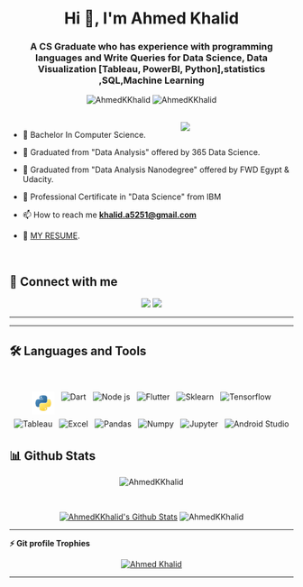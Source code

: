 <h1 align="center">Hi 👋, I'm Ahmed Khalid</h1>
<h3 align="center">A CS Graduate who has experience with programming languages and Write Queries for Data Science, Data Visualization [Tableau, PowerBI, Python],statistics ,SQL,Machine Learning </h3>

<p align="center"> <img src="https://komarev.com/ghpvc/?username=AhmedKKhalid&label=Profile%20views&color=0e75b6&style=flat" alt="AhmedKKhalid" />
		   <img src="https://img.shields.io/github/followers/AhmedKKhalid?label=Followers" alt="AhmedKKhalid" />
</p>
<br>
<img align="right" src="https://user-images.githubusercontent.com/63050133/156676671-d5b2e362-97d4-4404-9447-dd71ddfea82f.gif" width = 200px/>

- :school: Bachelor In Computer Science.
- 🌱 Graduated from "Data Analysis" offered by 365 Data Science.
- 🌱 Graduated from "Data Analysis Nanodegree" offered by FWD Egypt & Udacity.
- 🌱 Professional Certificate in "Data Science" from IBM 

- 📫 How to reach me **khalid.a5251@gmail.com**
- :thinking: [MY RESUME](https://drive.google.com/file/d/19z9DH6uz0VJXNAHraVJv04CVx3SbqN5M/view?usp=share_link).

<br>

## 📩 Connect with me
<p align="center">
 <a href="mailto:khalid.a5251@gmail.com" title="Gmail"><img src="https://img.shields.io/badge/gmail-%23F05033.svg?style=for-the-badge&logo=gmail&logoColor=white"/></a>
<a href="https://www.linkedin.com/in/ahmed-khalid-508400201/" title="LinkedIn"><img src="https://img.shields.io/badge/linkedin-%230077B5.svg?style=for-the-badge&logo=linkedin&logoColor=white"/></a> 
</p>

********************************
********************************

## 🛠 Languages and Tools
<br>
<p align="center">
<img src="https://raw.githubusercontent.com/github/explore/80688e429a7d4ef2fca1e82350fe8e3517d3494d/topics/python/python.png" alt="Python" height="40" style="vertical-align:top; margin:4px">
 <img src="https://img.icons8.com/color/452/dart.png" alt="Dart" height="40" style="vertical-align:top; margin:4px">
  <img src="https://cdn-icons-png.flaticon.com/512/919/919825.png" alt="Node js" height="40" style="vertical-align:top; margin:4px">
  <img src="https://img.icons8.com/color/344/flutter.png" alt="Flutter" height="40" style="vertical-align:top; margin:4px">
  <img src="https://iconape.com/wp-content/png_logo_vector/scikit-learn-logo.png" alt="Sklearn" height="40" style="vertical-align:top; margin:4px">
   <img src="https://img.icons8.com/color/344/tensorflow.png" alt="Tensorflow" height="40" style="vertical-align:top; margin:4px">
  <img src="https://img.icons8.com/color/344/tableau-software.png" alt="Tableau" height="40" style="vertical-align:top; margin:4px">
  <img src="https://img.icons8.com/color/344/ms-excel.png" alt="Excel" height="40" style="vertical-align:top; margin:4px">
   <img src="https://pandas.pydata.org/static/img/pandas_mark.svg" alt="Pandas" height="40" style="vertical-align:top; margin:4px">
  <img src="https://www.vectorlogo.zone/logos/numpy/numpy-icon.svg" alt="Numpy" height="40" style="vertical-align:top; margin:4px">
  <img src="https://cdn.icon-icons.com/icons2/2667/PNG/512/jupyter_app_icon_161280.png" alt="Jupyter" height="40" style="vertical-align:top; margin:4px">
  <img src="https://img.icons8.com/fluency/344/android-studio--v3.png" alt="Android Studio" height="40" style="vertical-align:top; margin:4px">
</p>

## 📊 Github Stats
<p align="center"><img src="https://github-readme-streak-stats.herokuapp.com/?user=AhmedKKhalid&theme=tokyonight_duo" alt="AhmedKKhalid" /></p>
  <br/>
  <p align="center">
    <a href="https://github.com/anuraghazra/github-readme-stats">
	    <img alt="AhmedKKhalid's Github Stats" src="https://github-readme-stats.vercel.app/api?username=AhmedKKhalid&show_icons=true&count_private=true&locale=en&theme=tokyonight&layout=compact" height="230px"/></a>
	  <img src="https://github-readme-stats.vercel.app/api/top-langs?username=AhmedKKhalid&langs_count=10&show_icons=true&locale=en&theme=tokyonight" alt="AhmedKKhalid" height="230px"/>
<br/>

----
<summary><b>⚡ Git profile Trophies</b></summary>

<p align="center"> <a href="https://github.com/ryo-ma/github-profile-trophy"><img src="https://github-profile-trophy.vercel.app/?username=AhmedKKhalid&layout=compact&theme=algolia" alt="Ahmed Khalid" /></a> </p>

----
